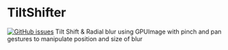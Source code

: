 # TiltShifter
[![GitHub issues](https://img.shields.io/github/issues/bevbomb/TiltShifter.svg)](https://github.com/bevbomb/TiltShifter/issues)
Tilt Shift & Radial blur using GPUImage with pinch and pan gestures to manipulate position and size of blur
